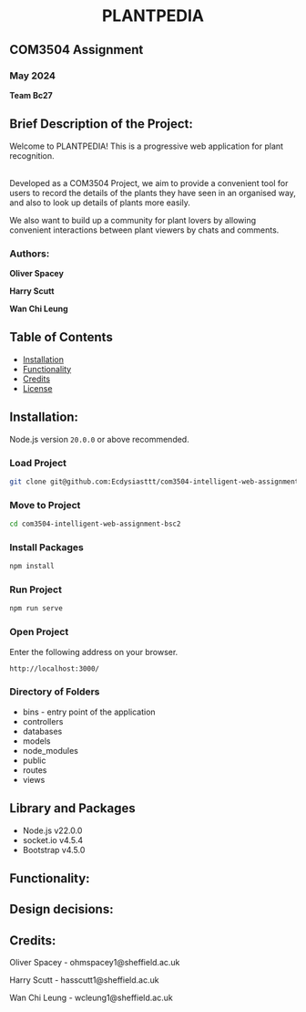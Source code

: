 # <h1 align="center">PLANTPEDIA</h1> 

## COM3504 Assignment 
### May 2024
<p><b>Team Bc27</p></b>

## Brief Description of the Project:
<p>Welcome to PLANTPEDIA! This is a progressive web application for plant recognition. </p>
<br>Developed as a COM3504 Project, we aim to provide a convenient tool for users to record the details of the plants they have seen in an organised way, and also to look up details of plants more easily.</br>
<p>We also want to build up a community for plant lovers by allowing convenient interactions between plant viewers by chats and comments.</p>


### Authors:
<p><b>Oliver Spacey</p></b>
<p><b>Harry Scutt</p></b>
<p><b>Wan Chi Leung</p></b>


## Table of Contents

- [Installation](#installation)
- [Functionality](#functionality)
- [Credits](#credits)
- [License](#license)


## Installation:

Node.js version `20.0.0` or above recommended.

### Load Project

```bash
git clone git@github.com:Ecdysiasttt/com3504-intelligent-web-assignment-bsc27.git
```

### Move to Project

```bash
cd com3504-intelligent-web-assignment-bsc2
```

### Install Packages

```bash
npm install
```

### Run Project

```bash
npm run serve
```

### Open Project

Enter the following address on your browser.

```bash
http://localhost:3000/
```

### Directory of Folders

- bins - entry point of the application
- controllers
- databases
- models
- node_modules
- public
- routes
- views

## Library and Packages

- Node.js v22.0.0
- socket.io v4.5.4
- Bootstrap v4.5.0

## Functionality:



## Design decisions:


## Credits:
<p>Oliver Spacey - ohmspacey1@sheffield.ac.uk</p>
<p>Harry Scutt - hasscutt1@sheffield.ac.uk</p>
<p>Wan Chi Leung - wcleung1@sheffield.ac.uk</p>

